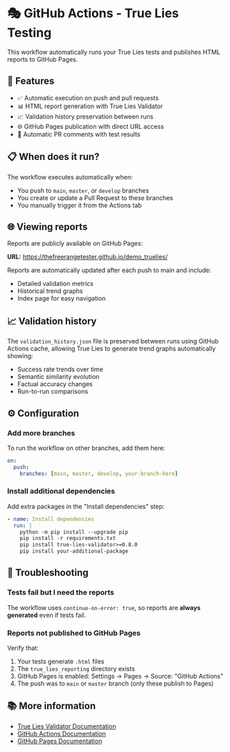 # 🎭 GitHub Actions - True Lies Testing

This workflow automatically runs your True Lies tests and publishes HTML reports to GitHub Pages.

## 🚀 Features

- ✅ Automatic execution on push and pull requests
- 📊 HTML report generation with True Lies Validator
- 📈 Validation history preservation between runs
- 🌐 GitHub Pages publication with direct URL access
- 💬 Automatic PR comments with test results

## 📋 When does it run?

The workflow executes automatically when:

- You push to `main`, `master`, or `develop` branches
- You create or update a Pull Request to these branches
- You manually trigger it from the Actions tab

## 🌐 Viewing reports

Reports are publicly available on GitHub Pages:

**URL:** https://thefreerangetester.github.io/demo_truelies/

Reports are automatically updated after each push to main and include:

- Detailed validation metrics
- Historical trend graphs
- Index page for easy navigation

## 📈 Validation history

The `validation_history.json` file is preserved between runs using GitHub Actions cache, allowing True Lies to generate trend graphs automatically showing:

- Success rate trends over time
- Semantic similarity evolution
- Factual accuracy changes
- Run-to-run comparisons

## ⚙️ Configuration

### Add more branches

To run the workflow on other branches, add them here:

```yaml
on:
  push:
    branches: [main, master, develop, your-branch-here]
```

### Install additional dependencies

Add extra packages in the "Install dependencies" step:

```yaml
- name: Install dependencies
  run: |
    python -m pip install --upgrade pip
    pip install -r requirements.txt
    pip install true-lies-validator>=0.8.0
    pip install your-additional-package
```

## 🐛 Troubleshooting

### Tests fail but I need the reports

The workflow uses `continue-on-error: true`, so reports are **always generated** even if tests fail.

### Reports not published to GitHub Pages

Verify that:

1. Your tests generate `.html` files
2. The `true_lies_reporting` directory exists
3. GitHub Pages is enabled: Settings → Pages → Source: "GitHub Actions"
4. The push was to `main` or `master` branch (only these publish to Pages)

## 📚 More information

- [True Lies Validator Documentation](https://pypi.org/project/true-lies-validator/)
- [GitHub Actions Documentation](https://docs.github.com/en/actions)
- [GitHub Pages Documentation](https://docs.github.com/en/pages)

